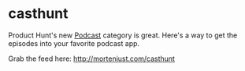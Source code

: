 # casthunt
Product Hunt's new <a href="https://www.producthunt.com/podcasts/">Podcast</a> category is great. Here's a way to get the episodes into your favorite podcast app. 

Grab the feed here: http://mortenjust.com/casthunt

